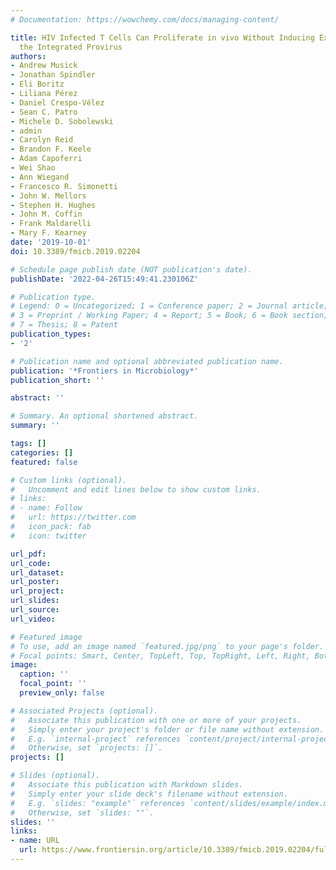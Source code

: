 ```yaml
---
# Documentation: https://wowchemy.com/docs/managing-content/

title: HIV Infected T Cells Can Proliferate in vivo Without Inducing Expression of
  the Integrated Provirus
authors:
- Andrew Musick
- Jonathan Spindler
- Eli Boritz
- Liliana Pérez
- Daniel Crespo-Vélez
- Sean C. Patro
- Michele D. Sobolewski
- admin
- Carolyn Reid
- Brandon F. Keele
- Adam Capoferri
- Wei Shao
- Ann Wiegand
- Francesco R. Simonetti
- John W. Mellors
- Stephen H. Hughes
- John M. Coffin
- Frank Maldarelli
- Mary F. Kearney
date: '2019-10-01'
doi: 10.3389/fmicb.2019.02204

# Schedule page publish date (NOT publication's date).
publishDate: '2022-04-26T15:49:41.230106Z'

# Publication type.
# Legend: 0 = Uncategorized; 1 = Conference paper; 2 = Journal article;
# 3 = Preprint / Working Paper; 4 = Report; 5 = Book; 6 = Book section;
# 7 = Thesis; 8 = Patent
publication_types:
- '2'

# Publication name and optional abbreviated publication name.
publication: '*Frontiers in Microbiology*'
publication_short: ''

abstract: ''

# Summary. An optional shortened abstract.
summary: ''

tags: []
categories: []
featured: false

# Custom links (optional).
#   Uncomment and edit lines below to show custom links.
# links:
# - name: Follow
#   url: https://twitter.com
#   icon_pack: fab
#   icon: twitter

url_pdf:
url_code:
url_dataset:
url_poster:
url_project:
url_slides:
url_source:
url_video:

# Featured image
# To use, add an image named `featured.jpg/png` to your page's folder. 
# Focal points: Smart, Center, TopLeft, Top, TopRight, Left, Right, BottomLeft, Bottom, BottomRight.
image:
  caption: ''
  focal_point: ''
  preview_only: false

# Associated Projects (optional).
#   Associate this publication with one or more of your projects.
#   Simply enter your project's folder or file name without extension.
#   E.g. `internal-project` references `content/project/internal-project/index.md`.
#   Otherwise, set `projects: []`.
projects: []

# Slides (optional).
#   Associate this publication with Markdown slides.
#   Simply enter your slide deck's filename without extension.
#   E.g. `slides: "example"` references `content/slides/example/index.md`.
#   Otherwise, set `slides: ""`.
slides: ''
links:
- name: URL
  url: https://www.frontiersin.org/article/10.3389/fmicb.2019.02204/full
---
```

